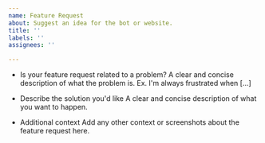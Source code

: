 ```yaml
---
name: Feature Request
about: Suggest an idea for the bot or website.
title: ''
labels: ''
assignees: ''

---
```


- Is your feature request related to a problem?
A clear and concise description of what the problem is. Ex. I'm always frustrated when [...]

- Describe the solution you'd like
A clear and concise description of what you want to happen.

- Additional context
Add any other context or screenshots about the feature request here.
